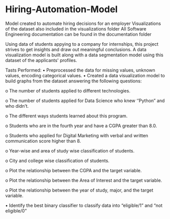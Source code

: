 # Hiring-Automation-Model
Model created to automate hiring decisions for an employer
Visualizations of the dataset also included in the visualizations folder
All Software Engineering documentation can be found in the documentation folder

Using data of students appying to a company for internships, this project strives to get insights and draw out meaningful conclusions. A data visualization model is built along with a data segmentation model using this dataset of the applicants' profiles. 

Tasts Performed:
• Preprocessed the data for missing values, unknown values, encoding categorical 
values. 
• Created a data visualization model to build graphs from the dataset answering the following 
questions: 

  o The number of students applied to different technologies. 
  
  o The number of students applied for Data Science who knew ‘’Python” and who didn’t.
  
  o The different ways students learned about this program. 
  
  o Students who are in the fourth year and have a CGPA greater than 8.0. 
  
  o Students who applied for Digital Marketing with verbal and written communication 
  score higher than 8. 
  
  o Year-wise and area of study wise classification of students. 
  
  o City and college wise classification of students. 
  
  o Plot the relationship between the CGPA and the target variable. 
  
  o Plot the relationship between the Area of Interest and the target variable. 
  
  o Plot the relationship between the year of study, major, and the target variable. 
  
• Identify the best binary classifier to classify data into “eligible/1” and “not eligible/0”
